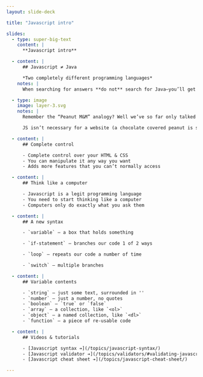 ```yaml
---
layout: slide-deck

title: "Javascript intro"

slides:
  - type: super-big-text
    content: |
      **Javascript intro**

  - content: |
      ## Javascript ≠ Java

      *Two completely different programming languages*
    notes: |
      When searching for answers **do not** search for Java—you’ll get confusing results because the Java programming language is *completely different* from Javascript.

  - type: image
    image: layer-3.svg
    notes: |
      Remember the “Peanut M&M” analogy? Well we’ve so far only talked about the peanut (HTML/content) & the chocolate (CSS/design), now we’re going to talk about the candy: Javascript.

      JS isn’t necessary for a website (a chocolate covered peanut is still quite delicious) but depends completely on CSS & HTML to function.

  - content: |
      ## Complete control

      - Complete control over your HTML & CSS
      - You can manipulate it any way you want
      - Adds more features that you can’t normally access

  - content: |
      ## Think like a computer

      - Javascript is a legit programming language
      - You need to start thinking like a computer
      - Computers only do exactly what you ask them

  - content: |
      ## A new syntax

      - `variable` — a box that holds something

      - `if-statement` — branches our code 1 of 2 ways

      - `loop` — repeats our code a number of time

      - `switch` — multiple branches

  - content: |
      ## Variable contents

      - `string` — just some text, surrounded in ''
      - `number` — just a number, no quotes
      - `boolean` — `true` or `false`
      - `array` — a collection, like `<ol>`
      - `object` — a named collection, like `<dl>`
      - `function` — a piece of re-usable code

  - content: |
      ## Videos & tutorials

      - [Javascript syntax ➔](/topics/javascript-syntax/)
      - [Javascript validator ➔](/topics/validators/#validating-javascript)
      - [Javascript cheat sheet ➔](/topics/javascript-cheat-sheet/)

---
```

